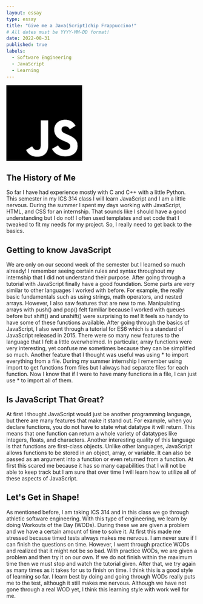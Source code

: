 ```yaml
---
layout: essay
type: essay
title: "Give me a Java(Script)chip Frappuccino!"
# All dates must be YYYY-MM-DD format!
date: 2022-08-31
published: true
labels:
  - Software Engineering
  - JavaScript
  - Learning
---
```


<img width="200px" class="rounded float-start pe-4" src="../img/javaicon.png">

## The History of Me
So far I have had experience mostly with C and C++ with a little Python.  This semester in my ICS 314 class I will learn JavaScript and I am a little nervous.  During the summer I spent my days working with JavaScript, HTML, and CSS for an internship.  That sounds like I should have a good understanding but I do not!  I often used templates and set code that I tweaked to fit my needs for my project.  So, I really need to get back to the basics.

## Getting to know JavaScript
We are only on our second week of the semester but I learned so much already!  I remember seeing certain rules and syntax throughout my internship that I did not understand their purpose.  After going through a tutorial with JavaScript finally have a good foundation.  Some parts are very similar to other languages I worked with before.  For example, the really basic fundamentals such as using strings, math operators, and nested arrays.  However, I also saw features that are new to me.  Manipulating arrays with push() and pop() felt familiar because I worked with queues before but shift() and unshift() were surprising to me!  It feels so handy to have some of these functions available.  After going through the basics of JavaScript, I also went through a tutorial for ES6 which is a standard of JavaScript released in 2015.  There were so many new features to the language that I felt a little overwhelmed.  In particular, array functions were very interesting, yet confuse me sometimes because they can be simplified so much.  Another feature that I thought was useful was using * to import everything from a file.  During my summer internship I remember using import to get functions from files but I always had separate files for each function.  Now I know that if I were to have many functions in a file, I can just use * to import all of them.

## Is JavaScript That Great?
At first I thought JavaScript would just be another programming language, but there are many features that make it stand out.  For example, when you declare functions, you do not have to state what datatype it will return.  This means that one function can return a whole variety of datatypes like integers, floats, and characters.  Another interesting quality of this language is that functions are first-class objects.  Unlike other languages, JavaScript allows functions to be stored in an object, array, or variable.  It can also be passed as an argument into a function or even returned from a function.  At first this scared me because it has so many capabilities that I will not be able to keep track but I am sure that over time I will learn how to utilize all of these aspects of JavaScript.

## Let's Get in Shape!
As mentioned before, I am taking ICS 314 and in this class we go through athletic software engineering.  With this type of engineering, we learn by doing Workouts of the Day (WODs).  During these we are given a problem and we have a certain amount of time to solve it.  At first this made me stressed because timed tests always makes me nervous.  I am never sure if I can finish the questions on time.  However, I went through practice WODs and realized that it might not be so bad.  With practice WODs, we are given a problem and then try it on our own.  If we do not finish within the maximum time then we must stop and watch the tutorial given.  After that, we try again as many times as it takes for us to finish on time.  I think this is a good style of learning so far.  I learn best by doing and going through WODs really puts me to the test, although it still makes me nervous.  Although we have not gone through a real WOD yet, I think this learning style with work well for me.
